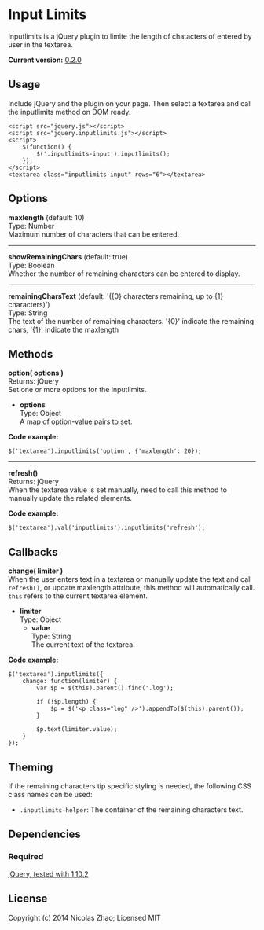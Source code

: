 # Input Limits

Inputlimits is a jQuery plugin to limite the length of chatacters of entered by user in the textarea.

**Current version:** [0.2.0](https://github.com/nicolaszhao/inputlimits/archive/v0.2.0.tar.gz)

## Usage
Include jQuery and the plugin on your page. Then select a textarea and call the inputlimits method on DOM ready.

	<script src="jquery.js"></script>
	<script src="jquery.inputlimits.js"></script>
	<script>
		$(function() {
			$('.inputlimits-input').inputlimits();
		});
	</script>
	<textarea class="inputlimits-input" rows="6"></textarea>

## Options
**maxlength** (default: 10)   
Type: Number   
Maximum number of characters that can be entered.

***

**showRemainingChars** (default: true)   
Type: Boolean   
Whether the number of remaining characters can be entered to display.

***

**remainingCharsText** (default: '({0} characters remaining, up to {1} characters)')   
Type: String   
The text of the number of remaining characters. '{0}' indicate the remaining chars, '{1}' indicate the maxlength

## Methods
**option( options )**  
Returns: jQuery   
Set one or more options for the inputlimits.
	
* **options**   
	Type: Object   
	A map of option-value pairs to set.
	
**Code example:**
	
	$('textarea').inputlimits('option', {'maxlength': 20});
	
***

**refresh()**   
Returns: jQuery   
When the textarea value is set manually, need to call this method to manually update the related elements.

**Code example:**
	
	$('textarea').val('inputlimits').inputlimits('refresh');
	
## Callbacks
**change( limiter )**  
When the user enters text in a textarea or manually update the text and call `refresh()`, or update maxlength attribute, this method will automatically call. `this` refers to the current textarea element.

* **limiter**   
	Type: Object   
	* **value**   
		Type: String   
		The current text of the textarea.
		
	
**Code example:**
	
	$('textarea').inputlimits({
		change: function(limiter) {
			var $p = $(this).parent().find('.log');
			
			if (!$p.length) {
				$p = $('<p class="log" />').appendTo($(this).parent());
			}
			
			$p.text(limiter.value);
		}
	});
	
## Theming
If the remaining characters tip specific styling is needed, the following CSS class names can be used:
* `.inputlimits-helper`: The container of the remaining characters text.
 		
## Dependencies
### Required
[jQuery, tested with 1.10.2](http://jquery.com)

## License
Copyright (c) 2014 Nicolas Zhao; Licensed MIT